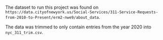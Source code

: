 The dataset to run this project was found on `https://data.cityofnewyork.us/Social-Services/311-Service-Requests-from-2010-to-Present/erm2-nwe9/about_data`.

The data was trimmed to only contain entries from the year 2020 into `nyc_311_trim.csv`.
